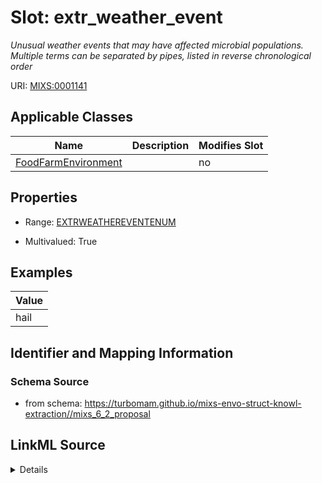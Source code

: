 # Slot: extr_weather_event


_Unusual weather events that may have affected microbial populations. Multiple terms can be separated by pipes, listed in reverse chronological order_



URI: [MIXS:0001141](https://w3id.org/mixs/0001141)



<!-- no inheritance hierarchy -->




## Applicable Classes

| Name | Description | Modifies Slot |
| --- | --- | --- |
[FoodFarmEnvironment](FoodFarmEnvironment.md) |  |  no  |







## Properties

* Range: [EXTRWEATHEREVENTENUM](EXTRWEATHEREVENTENUM.md)

* Multivalued: True






## Examples

| Value |
| --- |
| hail |

## Identifier and Mapping Information







### Schema Source


* from schema: https://turbomam.github.io/mixs-envo-struct-knowl-extraction//mixs_6_2_proposal




## LinkML Source

<details>
```yaml
name: extr_weather_event
description: Unusual weather events that may have affected microbial populations.
  Multiple terms can be separated by pipes, listed in reverse chronological order
title: extreme weather event
notes:
- event
- extreme
- weather
examples:
- value: hail
from_schema: https://turbomam.github.io/mixs-envo-struct-knowl-extraction//mixs_6_2_proposal
rank: 1000
slot_uri: MIXS:0001141
multivalued: true
alias: extr_weather_event
domain_of:
- FoodFarmEnvironment
range: EXTR_WEATHER_EVENT_ENUM
required: false
recommended: false

```
</details>